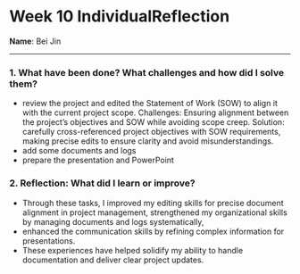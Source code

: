 # Week 10 IndividualReflection 
**Name**:  Bei Jin


---



### 1. What have been done? What challenges and how did I solve them?

- review the project and edited the Statement of Work (SOW) to align it with the current project scope.
  Challenges: Ensuring alignment between the project’s objectives and SOW while avoiding scope creep.
  Solution: carefully cross-referenced project objectives with SOW requirements, making precise edits to ensure clarity and avoid misunderstandings.
- add some documents and logs
- prepare the presentation and PowerPoint
  
### 2. Reflection: What did I learn or improve?

- Through these tasks, I improved my editing skills for precise document alignment in project management, strengthened my organizational skills by managing documents and logs systematically,
- enhanced the communication skills by refining complex information for presentations.
- These experiences have helped solidify my ability to handle documentation and deliver clear project updates.


